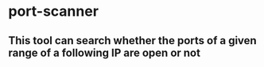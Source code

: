# port-scanner
## This tool can search whether the ports of a given range of a following IP are open or not
